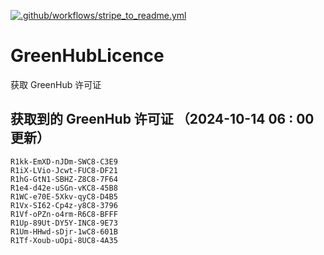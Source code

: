 [![.github/workflows/stripe_to_readme.yml](https://github.com/zjx-kimi/GreenHubLicence/actions/workflows/stripe_to_readme.yml/badge.svg)](https://github.com/zjx-kimi/GreenHubLicence/actions/workflows/stripe_to_readme.yml)
# GreenHubLicence
获取 GreenHub 许可证
## 获取到的 GreenHub 许可证 （2024-10-14 06 : 00 更新）
```
R1kk-EmXD-nJDm-SWC8-C3E9
R1iX-LVio-Jcwt-FUC8-DF21
R1hG-GtN1-SBHZ-Z8C8-7F64
R1e4-d42e-uSGn-vKC8-45B8
R1WC-e70E-5Xkv-qyC8-D4B5
R1Vx-SI62-Cp4z-y8C8-3796
R1Vf-oPZn-o4rm-R6C8-BFFF
R1Up-89Ut-DY5Y-INC8-9E73
R1Um-HHwd-sDjr-1wC8-601B
R1Tf-Xoub-uOpi-8UC8-4A35
```
